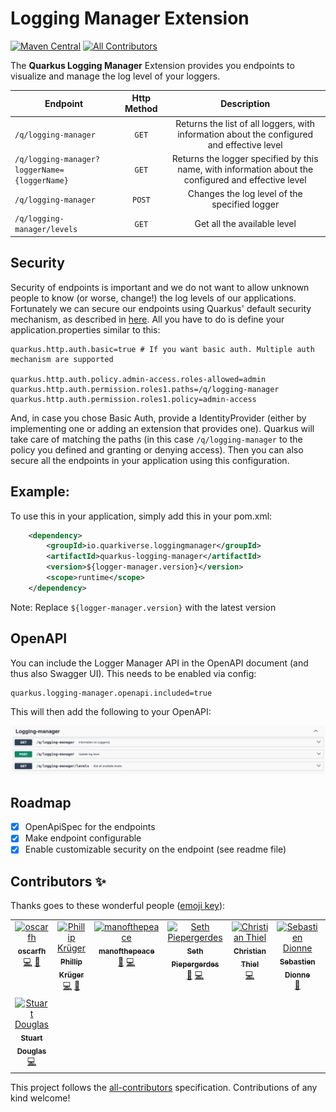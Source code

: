 # Logging Manager Extension 
[![Maven Central](https://img.shields.io/maven-central/v/io.quarkiverse.loggingmanager/quarkus-logging-manager?color=cool-green&style=flat-square)](https://mvnrepository.com/artifact/io.quarkiverse.loggingmanager/quarkus-logging-manager)
[![All Contributors](https://img.shields.io/badge/all_contributors-1-orange.svg?color=cool-green&style=flat-square)](#contributors-)

The **Quarkus Logging Manager** Extension provides you endpoints to visualize and manage the
log level of your loggers.

| Endpoint                                 | Http Method           | Description  |
|------------------------------------------|:-------------:|:-----:|
| `/q/logging-manager`                     | `GET` | Returns the list of all loggers, with information about the configured and effective level |
| `/q/logging-manager?loggerName={loggerName}` | `GET`      |   Returns the logger specified by this name, with information about the configured and effective level |
| `/q/logging-manager`                        | `POST`      |    Changes the log level of the specified logger |
| `/q/logging-manager/levels`                 | `GET`      |    Get all the available level |

## Security
Security of endpoints is important and we do not want to allow unknown people to know (or worse, change!) the log levels of
our applications.
Fortunately we can secure our endpoints using Quarkus' default security mechanism, as described in [here][1].
All you have to do is define your application.properties similar to this: 

```properties
quarkus.http.auth.basic=true # If you want basic auth. Multiple auth mechanism are supported

quarkus.http.auth.policy.admin-access.roles-allowed=admin
quarkus.http.auth.permission.roles1.paths=/q/logging-manager
quarkus.http.auth.permission.roles1.policy=admin-access
```
And, in case you chose Basic Auth, provide a IdentityProvider (either by implementing one or adding an extension that provides
one).
Quarkus will take care of matching the paths (in this case `/q/logging-manager` to the policy you defined and 
granting or denying access).
Then you can also secure all the endpoints in your application using this configuration.


## Example:

To use this in your application, simply add this in your pom.xml:

```xml
    <dependency>
        <groupId>io.quarkiverse.loggingmanager</groupId>
        <artifactId>quarkus-logging-manager</artifactId>
        <version>${logger-manager.version}</version>
        <scope>runtime</scope>
    </dependency>
```

Note: Replace `${logger-manager.version}` with the latest version

## OpenAPI

You can include the Logger Manager API in the OpenAPI document (and thus also Swagger UI). This needs to be
enabled via config:

```
quarkus.logging-manager.openapi.included=true
```

This will then add the following to your OpenAPI:

![swagger_manager screenshot](openapi.png "Swagger UI Screenshot")

## Roadmap
- [x] OpenApiSpec for the endpoints
- [x] Make endpoint configurable
- [x] Enable customizable security on the endpoint (see readme file)

## Contributors ✨

Thanks goes to these wonderful people ([emoji key](https://allcontributors.org/docs/en/emoji-key)):

<!-- ALL-CONTRIBUTORS-LIST:START - Do not remove or modify this section -->
<!-- prettier-ignore-start -->
<!-- markdownlint-disable -->
<table>
  <tbody>
    <tr>
      <td align="center" valign="top" width="14.28%"><a href="https://github.com/oscarfh"><img src="https://avatars3.githubusercontent.com/u/3311764?v=4?s=100" width="100px;" alt="oscarfh"/><br /><sub><b>oscarfh</b></sub></a><br /><a href="https://github.com/quarkiverse/quarkus-logging-manager/commits?author=oscarfh" title="Code">💻</a> <a href="#maintenance-oscarfh" title="Maintenance">🚧</a></td>
      <td align="center" valign="top" width="14.28%"><a href="http://www.phillip-kruger.com"><img src="https://avatars3.githubusercontent.com/u/6836179?v=4?s=100" width="100px;" alt="Phillip Krüger"/><br /><sub><b>Phillip Krüger</b></sub></a><br /><a href="https://github.com/quarkiverse/quarkus-logging-manager/commits?author=phillip-kruger" title="Code">💻</a> <a href="#maintenance-phillip-kruger" title="Maintenance">🚧</a></td>
      <td align="center" valign="top" width="14.28%"><a href="https://github.com/manofthepeace"><img src="https://avatars.githubusercontent.com/u/13215031?v=4?s=100" width="100px;" alt="manofthepeace"/><br /><sub><b>manofthepeace</b></sub></a><br /><a href="#maintenance-manofthepeace" title="Maintenance">🚧</a> <a href="https://github.com/quarkiverse/quarkus-logging-manager/commits?author=manofthepeace" title="Code">💻</a></td>
      <td align="center" valign="top" width="14.28%"><a href="https://github.com/spieps"><img src="https://avatars.githubusercontent.com/u/103952931?v=4?s=100" width="100px;" alt="Seth Piepergerdes"/><br /><sub><b>Seth Piepergerdes</b></sub></a><br /><a href="#maintenance-spieps" title="Maintenance">🚧</a> <a href="https://github.com/quarkiverse/quarkus-logging-manager/commits?author=spieps" title="Code">💻</a></td>
      <td align="center" valign="top" width="14.28%"><a href="https://github.com/ChMThiel"><img src="https://avatars.githubusercontent.com/u/70508469?v=4?s=100" width="100px;" alt="Christian Thiel"/><br /><sub><b>Christian Thiel</b></sub></a><br /><a href="https://github.com/quarkiverse/quarkus-logging-manager/commits?author=ChMThiel" title="Code">💻</a></td>
      <td align="center" valign="top" width="14.28%"><a href="https://github.com/survivant"><img src="https://avatars.githubusercontent.com/u/191879?v=4?s=100" width="100px;" alt="Sebastien Dionne"/><br /><sub><b>Sebastien Dionne</b></sub></a><br /><a href="https://github.com/quarkiverse/quarkus-logging-manager/commits?author=survivant" title="Documentation">📖</a></td>
      <td align="center" valign="top" width="14.28%"><a href="https://github.com/Koekebakkert"><img src="https://avatars.githubusercontent.com/u/33450925?v=4?s=100" width="100px;" alt="Koekebakkert"/><br /><sub><b>Koekebakkert</b></sub></a><br /><a href="#maintenance-Koekebakkert" title="Maintenance">🚧</a></td>
    </tr>
    <tr>
      <td align="center" valign="top" width="14.28%"><a href="https://github.com/stuartwdouglas"><img src="https://avatars.githubusercontent.com/u/328571?v=4?s=100" width="100px;" alt="Stuart Douglas"/><br /><sub><b>Stuart Douglas</b></sub></a><br /><a href="https://github.com/quarkiverse/quarkus-logging-manager/commits?author=stuartwdouglas" title="Code">💻</a></td>
    </tr>
  </tbody>
</table>

<!-- markdownlint-restore -->
<!-- prettier-ignore-end -->

<!-- ALL-CONTRIBUTORS-LIST:END -->

This project follows the [all-contributors](https://github.com/all-contributors/all-contributors) specification. Contributions of any kind welcome!

[1]: https://quarkus.io/guides/security-authorization
